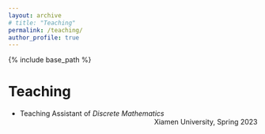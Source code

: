 ```yaml
---
layout: archive
# title: "Teaching"
permalink: /teaching/
author_profile: true
---
```


{% include base_path %}

# Teaching
- Teaching Assistant of *Discrete Mathematics* <span style="float:right"> Xiamen University, Spring 2023</span>